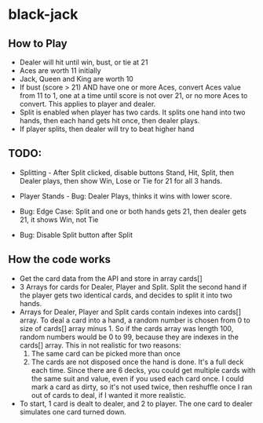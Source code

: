 # black-jack

## How to Play

- Dealer will hit until win, bust, or tie at 21
- Aces are worth 11 initially
- Jack, Queen and King are worth 10
- If bust (score > 21) AND have one or more Aces,
  convert Aces value from 11 to 1,
  one at a time until score is not over 21,
  or no more Aces to convert.
  This applies to player and dealer.
- Split is enabled when player has two cards.
  It splits one hand into two hands,
  then each hand gets hit once, then dealer plays.
- If player splits, then dealer will try to beat higher hand

## TODO:

- Splitting - After Split clicked, disable buttons Stand, Hit, Split,
  then Dealer plays, then show Win, Lose or Tie for 21 for all 3 hands.

- Player Stands - Bug: Dealer Plays, thinks it wins with lower score.

- Bug: Edge Case: Split and one or both hands gets 21, then dealer gets 21, it shows Win, not Tie

- Bug: Disable Split button after Split

## How the code works

- Get the card data from the API and store in array cards[]
- 3 Arrays for cards for Dealer, Player and Split.
  Split the second hand if the player gets two identical cards,
  and decides to split it into two hands.
- Arrays for Dealer, Player and Split cards contain indexes into cards[] array.
  To deal a card into a hand, a random number is chosen from 0 to size of cards[] array minus 1.
  So if the cards array was length 100, random numbers would be 0 to 99,
  because they are indexes in the cards[] array.
  This in not realistic for two reasons:
  1. The same card can be picked more than once
  2. The cards are not disposed once the hand is done. It's a full deck each time.
  Since there are 6 decks, you could get multiple cards with the same suit and value,
  even if you used each card once. I could mark a card as dirty, so it's not used twice,
  then reshuffle once I ran out of cards to deal, if I wanted it more realistic.
- To start, 1 card is dealt to dealer, and 2 to player.
  The one card to dealer simulates one card turned down.

